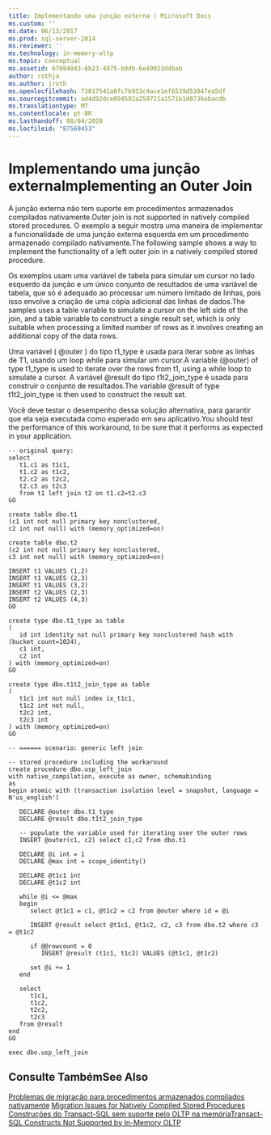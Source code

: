 ```yaml
---
title: Implementando uma junção externa | Microsoft Docs
ms.custom: ''
ms.date: 06/13/2017
ms.prod: sql-server-2014
ms.reviewer: ''
ms.technology: in-memory-oltp
ms.topic: conceptual
ms.assetid: 67084043-6b23-4975-b9db-6e49923d4bab
author: rothja
ms.author: jroth
ms.openlocfilehash: 73017541a8fc7b933c4ace1ef6539d53047ea5df
ms.sourcegitcommit: ad4d92dce894592a259721a1571b1d8736abacdb
ms.translationtype: MT
ms.contentlocale: pt-BR
ms.lasthandoff: 08/04/2020
ms.locfileid: "87569453"
---
```

# <a name="implementing-an-outer-join"></a><span data-ttu-id="535fc-102">Implementando uma junção externa</span><span class="sxs-lookup"><span data-stu-id="535fc-102">Implementing an Outer Join</span></span>
  <span data-ttu-id="535fc-103">A junção externa não tem suporte em procedimentos armazenados compilados nativamente.</span><span class="sxs-lookup"><span data-stu-id="535fc-103">Outer join is not supported in natively compiled stored procedures.</span></span> <span data-ttu-id="535fc-104">O exemplo a seguir mostra uma maneira de implementar a funcionalidade de uma junção externa esquerda em um procedimento armazenado compilado nativamente.</span><span class="sxs-lookup"><span data-stu-id="535fc-104">The following sample shows a way to implement the functionality of a left outer join in a natively compiled stored procedure.</span></span>  
  
 <span data-ttu-id="535fc-105">Os exemplos usam uma variável de tabela para simular um cursor no lado esquerdo da junção e um único conjunto de resultados de uma variável de tabela, que só é adequado ao processar um número limitado de linhas, pois isso envolve a criação de uma cópia adicional das linhas de dados.</span><span class="sxs-lookup"><span data-stu-id="535fc-105">The samples uses a table variable to simulate a cursor on the left side of the join, and a table variable to construct a single result set, which is only suitable when processing a limited number of rows as it involves creating an additional copy of the data rows.</span></span>  
  
 <span data-ttu-id="535fc-106">Uma variável ( @outer ) do tipo t1_type é usada para iterar sobre as linhas de T1, usando um loop while para simular um cursor.</span><span class="sxs-lookup"><span data-stu-id="535fc-106">A variable (@outer) of type t1_type is used to iterate over the rows from t1, using a while loop to simulate a cursor.</span></span> <span data-ttu-id="535fc-107">A variável @result do tipo t1t2_join_type é usada para construir o conjunto de resultados.</span><span class="sxs-lookup"><span data-stu-id="535fc-107">The variable @result of type t1t2_join_type is then used to construct the result set.</span></span>  
  
 <span data-ttu-id="535fc-108">Você deve testar o desempenho dessa solução alternativa, para garantir que ela seja executada como esperado em seu aplicativo.</span><span class="sxs-lookup"><span data-stu-id="535fc-108">You should test the performance of this workaround, to be sure that it performs as expected in your application.</span></span>  
  
```  
-- original query:  
select   
   t1.c1 as t1c1,  
   t1.c2 as t1c2,  
   t2.c2 as t2c2,  
   t2.c3 as t2c3  
   from t1 left join t2 on t1.c2=t2.c3  
GO  
  
create table dbo.t1  
(c1 int not null primary key nonclustered,  
c2 int not null) with (memory_optimized=on)  
  
create table dbo.t2  
(c2 int not null primary key nonclustered,  
c3 int not null) with (memory_optimized=on)  
  
INSERT t1 VALUES (1,2)  
INSERT t1 VALUES (2,3)  
INSERT t1 VALUES (3,2)  
INSERT t2 VALUES (2,3)  
INSERT t2 VALUES (4,3)  
GO  
  
create type dbo.t1_type as table  
(  
   id int identity not null primary key nonclustered hash with (bucket_count=1024),  
   c1 int,  
   c2 int  
) with (memory_optimized=on)  
GO  
  
create type dbo.t1t2_join_type as table  
(  
   t1c1 int not null index ix_t1c1,  
   t1c2 int not null,  
   t2c2 int,  
   t2c3 int  
) with (memory_optimized=on)  
GO  
  
-- ====== scenario: generic left join  
  
-- stored procedure including the workaround  
create procedure dbo.usp_left_join  
with native_compilation, execute as owner, schemabinding  
as  
begin atomic with (transaction isolation level = snapshot, language = N'us_english')  
  
   DECLARE @outer dbo.t1_type  
   DECLARE @result dbo.t1t2_join_type  
  
   -- populate the variable used for iterating over the outer rows  
   INSERT @outer(c1, c2) select c1,c2 from dbo.t1  
  
   DECLARE @i int = 1  
   DECLARE @max int = scope_identity()  
  
   DECLARE @t1c1 int  
   DECLARE @t1c2 int  
  
   while @i <= @max  
   begin     
      select @t1c1 = c1, @t1c2 = c2 from @outer where id = @i  
  
      INSERT @result select @t1c1, @t1c2, c2, c3 from dbo.t2 where c3 = @t1c2  
  
      if @@rowcount = 0   
         INSERT @result (t1c1, t1c2) VALUES (@t1c1, @t1c2)  
  
      set @i += 1  
   end  
  
   select   
      t1c1,  
      t1c2,  
      t2c2,  
      t2c3  
   from @result  
end  
GO  
  
exec dbo.usp_left_join  
```  
  
## <a name="see-also"></a><span data-ttu-id="535fc-109">Consulte Também</span><span class="sxs-lookup"><span data-stu-id="535fc-109">See Also</span></span>  
 <span data-ttu-id="535fc-110">[Problemas de migração para procedimentos armazenados compilados nativamente](migration-issues-for-natively-compiled-stored-procedures.md) </span><span class="sxs-lookup"><span data-stu-id="535fc-110">[Migration Issues for Natively Compiled Stored Procedures](migration-issues-for-natively-compiled-stored-procedures.md) </span></span>  
 [<span data-ttu-id="535fc-111">Construções do Transact-SQL sem suporte pelo OLTP na memória</span><span class="sxs-lookup"><span data-stu-id="535fc-111">Transact-SQL Constructs Not Supported by In-Memory OLTP</span></span>](transact-sql-constructs-not-supported-by-in-memory-oltp.md)  
  
  
